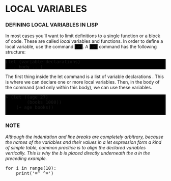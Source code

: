 # LOCAL VARIABLES

### DEFINING LOCAL VARIABLES IN LISP

In most cases you'll want to limit definitions to a single function or a block of code. These are called *local* variables and functions.
In order to define a local variable, use the command <span style="background-color:black; font-family:monospace">let</span>. A <span style="background-color:black; font-family:monospace">let</span> command has the following structure:
<pre style="background-color:black;">
(let (variable declarations)
 ... body ...)
</pre>

The first thing inside the let command is a list of variable declarations .
This is where we can declare one or more local variables. Then, in the body
of the command (and only within this body), we can use these variables.
<pre style="background-color:black;">
> (let ((age 27)
        (books 1000))
    (+ age books))
 </pre>
 
 ### NOTE 
 *Although the indentation and line breaks are completely arbitrary, because the names of
the variables and their values in a let expression form a kind of simple table, common
practice is to align the declared variables vertically. This is why the b is placed directly
underneath the a in the preceding example.*
<pre>
for i in range(10):
    print('=^ ^=')
</pre>